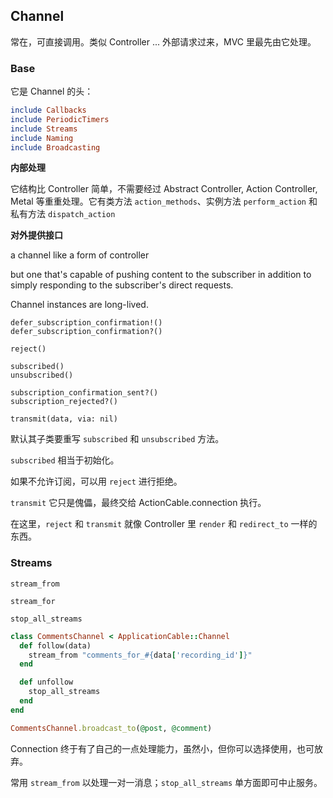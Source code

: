 ## Channel

常在，可直接调用。类似 Controller ... 外部请求过来，MVC 里最先由它处理。

### Base

它是 Channel 的头：

```ruby
include Callbacks
include PeriodicTimers
include Streams
include Naming
include Broadcasting
```

**内部处理**

它结构比 Controller 简单，不需要经过 Abstract Controller, Action Controller, Metal 等重重处理。它有类方法 `action_methods`、实例方法 `perform_action` 和私有方法 `dispatch_action`

**对外提供接口**

a channel like a form of controller

but one that's capable of pushing content to the subscriber in addition to simply responding to the subscriber's direct requests.

Channel instances are long-lived. 

```
defer_subscription_confirmation!()
defer_subscription_confirmation?()

reject()

subscribed()
unsubscribed()

subscription_confirmation_sent?()
subscription_rejected?()

transmit(data, via: nil)
```

默认其子类要重写 `subscribed` 和 `unsubscribed` 方法。

`subscribed` 相当于初始化。

如果不允许订阅，可以用 `reject` 进行拒绝。

`transmit` 它只是傀儡，最终交给 ActionCable.connection 执行。

在这里，`reject` 和 `transmit` 就像 Controller 里 `render` 和 `redirect_to` 一样的东西。

### Streams

```
stream_from

stream_for

stop_all_streams
```

```ruby
class CommentsChannel < ApplicationCable::Channel
  def follow(data)
    stream_from "comments_for_#{data['recording_id']}"
  end

  def unfollow
    stop_all_streams
  end
end

CommentsChannel.broadcast_to(@post, @comment)
```

Connection 终于有了自己的一点处理能力，虽然小，但你可以选择使用，也可放弃。

常用 `stream_from` 以处理一对一消息；`stop_all_streams` 单方面即可中止服务。
